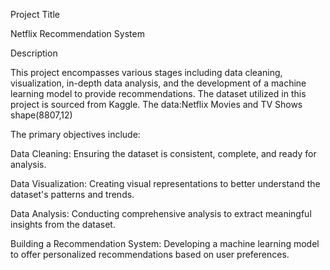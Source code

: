 Project Title

Netflix Recommendation System

Description

This project encompasses various stages including data cleaning, visualization, in-depth data analysis, and the development of a machine learning model to provide recommendations. The dataset utilized in this project is sourced from Kaggle. The data:Netflix Movies and TV Shows shape(8807,12)

The primary objectives include:

Data Cleaning: Ensuring the dataset is consistent, complete, and ready for analysis.

Data Visualization: Creating visual representations to better understand the dataset's patterns and trends.

Data Analysis: Conducting comprehensive analysis to extract meaningful insights from the dataset.

Building a Recommendation System: Developing a machine learning model to offer personalized recommendations based on user preferences.
